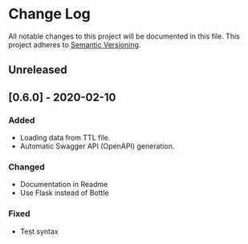 # Change Log

All notable changes to this project will be documented in this file.
This project adheres to [Semantic Versioning](http://semver.org/).

## Unreleased

## [0.6.0] - 2020-02-10
### Added
- Loading data from TTL file.
- Automatic Swagger API (OpenAPI) generation.
### Changed
- Documentation in Readme
- Use Flask instead of Bottle
### Fixed
- Test syntax
